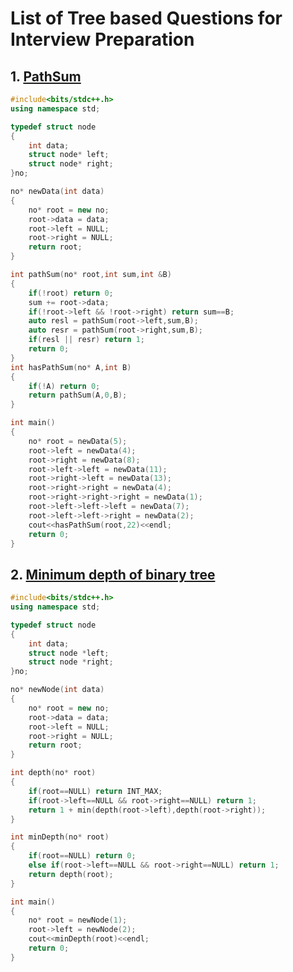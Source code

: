# List of Tree based Questions for Interview Preparation

## 1. [PathSum](https://github.com/kuluruvineeth/Placement_Preparation/blob/main/Interviewbit/Trees/path_sum.cpp)
```cpp
#include<bits/stdc++.h>
using namespace std;

typedef struct node
{
    int data;
    struct node* left;
    struct node* right;
}no;

no* newData(int data)
{
    no* root = new no;
    root->data = data;
    root->left = NULL;
    root->right = NULL;
    return root;
}

int pathSum(no* root,int sum,int &B)
{
    if(!root) return 0;
    sum += root->data;
    if(!root->left && !root->right) return sum==B;
    auto resl = pathSum(root->left,sum,B);
    auto resr = pathSum(root->right,sum,B);
    if(resl || resr) return 1;
    return 0;
}
int hasPathSum(no* A,int B)
{
    if(!A) return 0;
    return pathSum(A,0,B);
}

int main()
{
    no* root = newData(5);
    root->left = newData(4);
    root->right = newData(8);
    root->left->left = newData(11);
    root->right->left = newData(13);
    root->right->right = newData(4);
    root->right->right->right = newData(1);
    root->left->left->left = newData(7);
    root->left->left->right = newData(2);
    cout<<hasPathSum(root,22)<<endl;
    return 0;
}
```

## 2. [Minimum depth of binary tree](https://github.com/kuluruvineeth/Placement_Preparation/blob/main/Interviewbit/Trees/min_depth_of_binary_tree.cpp)
```cpp
#include<bits/stdc++.h>
using namespace std;

typedef struct node
{
    int data;
    struct node *left;
    struct node *right;
}no;

no* newNode(int data)
{
    no* root = new no;
    root->data = data;
    root->left = NULL;
    root->right = NULL;
    return root;
}

int depth(no* root)
{
    if(root==NULL) return INT_MAX;
    if(root->left==NULL && root->right==NULL) return 1;
    return 1 + min(depth(root->left),depth(root->right)); 
}

int minDepth(no* root)
{
    if(root==NULL) return 0;
    else if(root->left==NULL && root->right==NULL) return 1;
    return depth(root);
}

int main()
{
    no* root = newNode(1);
    root->left = newNode(2);
    cout<<minDepth(root)<<endl;
    return 0;
}
```